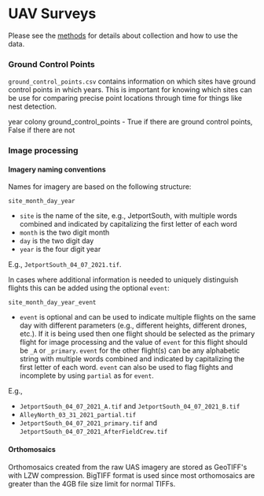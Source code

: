# UAV Surveys

Please see the [methods](https://everglades-wading-bird-data.netlify.app/) for details about collection and how to use the data.

### Ground Control Points

`ground_control_points.csv` contains information on which sites have ground control points in which years.
This is important for knowing which sites can be use for comparing precise point locations through time for things like nest detection.

year
colony
ground_control_points - True if there are ground control points, False if there are not

### Image processing

#### Imagery naming conventions

Names for imagery are based on the following structure:

`site_month_day_year`

* `site` is the name of the site, e.g., JetportSouth, with multiple words combined and indicated by capitalizing the first letter of each word
* `month` is the two digit month
* `day` is the two digit day
* `year` is the four digit year

E.g., `JetportSouth_04_07_2021.tif`.

In cases where additional information is needed to uniquely distinguish flights this can be added using the optional `event`:

`site_month_day_year_event`

* `event` is optional and can be used to indicate multiple flights on the same day with different parameters (e.g., different heights, different drones, etc.). If it is being used then one flight should be selected as the primary flight for image processing and the value of `event` for this flight should be `_A` or `_primary`. `event` for the other flight(s) can be any alphabetic string with multiple words combined and indicated by capitalizing the first letter of each word. `event` can also be used to flag flights and incomplete by using `partial` as for `event`.

E.g.,

* `JetportSouth_04_07_2021_A.tif` and `JetportSouth_04_07_2021_B.tif`
* `AlleyNorth_03_31_2021_partial.tif`
* `JetportSouth_04_07_2021_primary.tif` and `JetportSouth_04_07_2021_AfterFieldCrew.tif`

#### Orthomosaics

Orthomosaics created from the raw UAS imagery are stored as GeoTIFF's with LZW compression.
BigTIFF format is used since most orthomosaics are greater than the 4GB file size limit for normal TIFFs.
